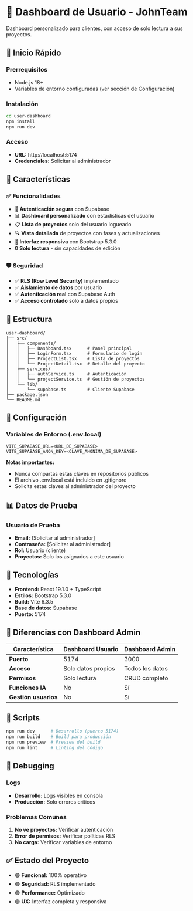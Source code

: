 # 👥 Dashboard de Usuario - JohnTeam

Dashboard personalizado para clientes, con acceso de solo lectura a sus proyectos.

## 🚀 **Inicio Rápido**

### Prerrequisitos

- Node.js 18+
- Variables de entorno configuradas (ver sección de Configuración)

### Instalación

```bash
cd user-dashboard
npm install
npm run dev
```

### Acceso

- **URL:** http://localhost:5174
- **Credenciales:** Solicitar al administrador

## 🎯 **Características**

### ✅ **Funcionalidades**

- 👤 **Autenticación segura** con Supabase
- 📊 **Dashboard personalizado** con estadísticas del usuario
- 📋 **Lista de proyectos** solo del usuario logueado
- 🔍 **Vista detallada** de proyectos con fases y actualizaciones
- 📱 **Interfaz responsiva** con Bootstrap 5.3.0
- 🔒 **Solo lectura** - sin capacidades de edición

### 🛡️ **Seguridad**

- ✅ **RLS (Row Level Security)** implementado
- ✅ **Aislamiento de datos** por usuario
- ✅ **Autenticación real** con Supabase Auth
- ✅ **Acceso controlado** solo a datos propios

## 📁 **Estructura**

```
user-dashboard/
├── src/
│   ├── components/
│   │   ├── Dashboard.tsx      # Panel principal
│   │   ├── LoginForm.tsx      # Formulario de login
│   │   ├── ProjectList.tsx    # Lista de proyectos
│   │   └── ProjectDetail.tsx  # Detalle del proyecto
│   ├── services/
│   │   ├── authService.ts     # Autenticación
│   │   └── projectService.ts  # Gestión de proyectos
│   └── lib/
│       └── supabase.ts        # Cliente Supabase
├── package.json
└── README.md
```

## 🔧 **Configuración**

### Variables de Entorno (.env.local)

```env
VITE_SUPABASE_URL=<URL_DE_SUPABASE>
VITE_SUPABASE_ANON_KEY=<CLAVE_ANONIMA_DE_SUPABASE>
```

**Notas importantes:**

- Nunca compartas estas claves en repositorios públicos
- El archivo .env.local está incluido en .gitignore
- Solicita estas claves al administrador del proyecto

## 📊 **Datos de Prueba**

### Usuario de Prueba

- **Email:** [Solicitar al administrador]
- **Contraseña:** [Solicitar al administrador]
- **Rol:** Usuario (cliente)
- **Proyectos:** Solo los asignados a este usuario

## 🎨 **Tecnologías**

- **Frontend:** React 19.1.0 + TypeScript
- **Estilos:** Bootstrap 5.3.0
- **Build:** Vite 6.3.5
- **Base de datos:** Supabase
- **Puerto:** 5174

## 🚧 **Diferencias con Dashboard Admin**

| Característica       | Dashboard Usuario  | Dashboard Admin |
| -------------------- | ------------------ | --------------- |
| **Puerto**           | 5174               | 3000            |
| **Acceso**           | Solo datos propios | Todos los datos |
| **Permisos**         | Solo lectura       | CRUD completo   |
| **Funciones IA**     | No                 | Sí              |
| **Gestión usuarios** | No                 | Sí              |

## 📝 **Scripts**

```bash
npm run dev      # Desarrollo (puerto 5174)
npm run build    # Build para producción
npm run preview  # Preview del build
npm run lint     # Linting del código
```

## 🐛 **Debugging**

### Logs

- **Desarrollo:** Logs visibles en consola
- **Producción:** Solo errores críticos

### Problemas Comunes

1. **No ve proyectos:** Verificar autenticación
2. **Error de permisos:** Verificar políticas RLS
3. **No carga:** Verificar variables de entorno

## ✅ **Estado del Proyecto**

- 🟢 **Funcional:** 100% operativo
- 🟢 **Seguridad:** RLS implementado
- 🟢 **Performance:** Optimizado
- 🟢 **UX:** Interfaz completa y responsiva
